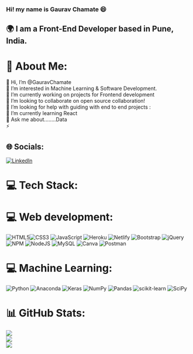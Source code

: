 ### Hi! my name is Gaurav Chamate 😄

## 🌍  I am a Front-End Developer based in Pune, India.

# 💫 About Me:
👋 Hi, I’m @GauravChamate<br> 👀 I’m interested in Machine Learning & Software Development.<br> 🔭 I’m currently working on projects for Frontend development<br>👯 I’m looking to collaborate on open source collaboration!<br>🤝 I’m looking for help with guiding with end to end projects :<br>🌱 I’m currently learning React<br>💬 Ask me about........Data <br>⚡ 


## 🌐 Socials:

[![LinkedIn](https://img.shields.io/badge/LinkedIn-%230077B5.svg?logo=linkedin&logoColor=white)](https://linkedin.com/in/debosmita-chatterjee) 

# 💻 Tech Stack:
# 💻 Web development:
![HTML5](https://img.shields.io/badge/html5-%23E34F26.svg?style=plastic&logo=html5&logoColor=white)![CSS3](https://img.shields.io/badge/css3-%231572B6.svg?style=plastic&logo=css3&logoColor=white) ![JavaScript](https://img.shields.io/badge/javascript-%23323330.svg?style=plastic&logo=javascript&logoColor=%23F7DF1E)  ![Heroku](https://img.shields.io/badge/heroku-%23430098.svg?style=plastic&logo=heroku&logoColor=white) ![Netlify](https://img.shields.io/badge/netlify-%23000000.svg?style=plastic&logo=netlify&logoColor=#00C7B7) ![Bootstrap](https://img.shields.io/badge/bootstrap-%23563D7C.svg?style=plastic&logo=bootstrap&logoColor=white) ![jQuery](https://img.shields.io/badge/jquery-%230769AD.svg?style=plastic&logo=jquery&logoColor=white)![NPM](https://img.shields.io/badge/NPM-%23000000.svg?style=plastic&logo=npm&logoColor=white) ![NodeJS](https://img.shields.io/badge/node.js-6DA55F?style=plastic&logo=node.js&logoColor=white) ![MySQL](https://img.shields.io/badge/mysql-%2300f.svg?style=plastic&logo=mysql&logoColor=white)  ![Canva](https://img.shields.io/badge/Canva-%2300C4CC.svg?style=plastic&logo=Canva&logoColor=white) ![Postman](https://img.shields.io/badge/Postman-FF6C37?style=plastic&logo=postman&logoColor=white)

# 💻 Machine Learning:
![Python](https://img.shields.io/badge/python-3670A0?style=plastic&logo=python&logoColor=ffdd54) ![Anaconda](https://img.shields.io/badge/Anaconda-%2344A833.svg?style=plastic&logo=anaconda&logoColor=white) ![Keras](https://img.shields.io/badge/Keras-%23D00000.svg?style=plastic&logo=Keras&logoColor=white) ![NumPy](https://img.shields.io/badge/numpy-%23013243.svg?style=plastic&logo=numpy&logoColor=white) ![Pandas](https://img.shields.io/badge/pandas-%23150458.svg?style=plastic&logo=pandas&logoColor=white) ![scikit-learn](https://img.shields.io/badge/scikit--learn-%23F7931E.svg?style=plastic&logo=scikit-learn&logoColor=white) ![SciPy](https://img.shields.io/badge/SciPy-%230C55A5.svg?style=plastic&logo=scipy&logoColor=%white)  


# 📊 GitHub Stats:
![](https://github-readme-stats.vercel.app/api?username=gauravchamate1&theme=dark&hide_border=false&include_all_commits=true&count_private=true)<br/>
![](https://github-readme-streak-stats.herokuapp.com/?user=debosmita212&theme=dark&hide_border=false)<br/>
![](https://github-readme-stats.vercel.app/api/top-langs/?username=gauravchamate1&theme=dark&hide_border=false&include_all_commits=true&count_private=true&layout=compact)




